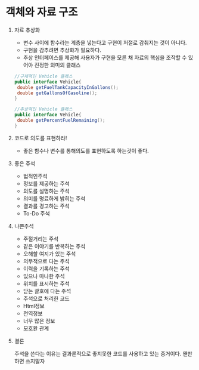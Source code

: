 # 객체와 자료 구조

1. 자료 추상화

   - 변수 사이에 함수라는 계층을 넣는다고 구현이 저절로 감춰지는 것이 아니다.
   - 구현을 감추려면 추상화가 필요하다.
   - 추상 인터페이스를 제공해 사용자가 구현을 모른 채 자료의 핵심을 조작할 수 있어야 진정한 의미의 클래스

   ```java
   //구체적인 Vehicle 클래스
   public interface Vehicle{
   	double getFuelTankCapacityInGallons();
   	double getGallonsOfGasoline();
   }

   //추상적인 Vehicle 클래스
   public interface Vehicle{
   	double getPercentFuelRemaining();
   }
   ```
2. 코드로 의도를 표현하라!

   - 좋은 함수나 변수를 통해의도를 표현하도록 하는것이 좋다.
3. 좋은 주석

   - 법적인주석
   - 정보를 제공하는 주석
   - 의도를 설명하는 주석
   - 의미를 명료하게 밝히는 주석
   - 결과를 경고하는 주석
   - To-Do 주석
4. 나쁜주석

   - 주절거리는 주석
   - 같은 이야기를 반복하는 주석
   - 오해할 여지가 있는 주석
   - 의무적으로 다는 주석
   - 이력을 기록하는 주석
   - 있으나 마나한 주석
   - 위치를 표시하는 주석
   - 닫는 괄호에 다는 주석
   - 주석으로 처리한 코드
   - Html정보
   - 전역정보
   - 너무 많은 정보
   - 모호환 관계
5. 결론

   주석을 쓴다는 이유는 결과론적으로 좋지못한 코드를 사용하고 있는 증거이다.
   왠만하면 쓰지말자
